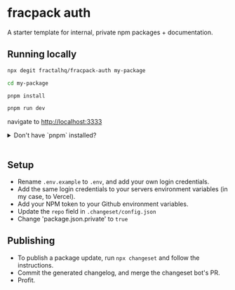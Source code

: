 # fracpack auth

A starter template for internal, private npm packages + documentation.

## Running locally

```bash
npx degit fractalhq/fracpack-auth my-package

cd my-package

pnpm install

pnpm run dev
```

navigate to [http://localhost:3333]()

<details>

<summary> Don't have `pnpm` installed? </summary>

You should! You can install it easily as a drop-in npm replacement with this one liner from <a href='https://pnpm.io/installation'>the docs</a>:

```bash
    curl -fsSL https://get.pnpm.io/install.sh | sh -
```

</details>

<br>

## Setup

- Rename `.env.example` to `.env`, and add your own login credentials.
- Add the same login credentials to your servers environment variables (in my case, to Vercel).
- Add your NPM token to your Github environment variables.
- Update the `repo` field in `.changeset/config.json`
- Change 'package.json.private' to `true`

## Publishing

- To publish a package update, run `npx changeset` and follow the instructions.
- Commit the generated changelog, and merge the changeset bot's PR.
- Profit.
